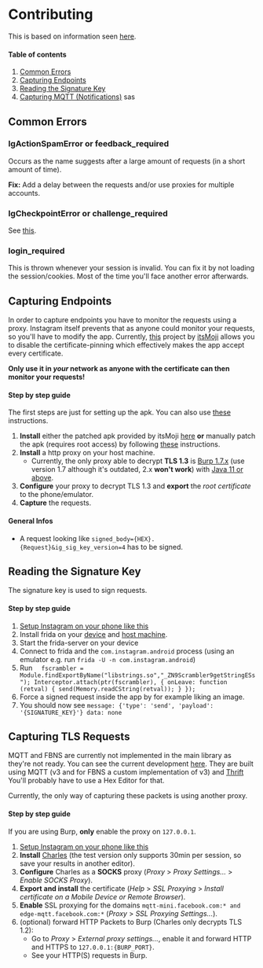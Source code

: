 # Contributing

This is based on information seen [here](https://github.com/mgp25/Instagram-API/wiki/Technical-information).

#### Table of contents

 1. [Common Errors](#common-errors)
 2. [Capturing Endpoints](#capturing-endpoints)
 3. [Reading the Signature Key](#reading-the-signature-key)
 4. [Capturing MQTT (Notifications)](#capturing-tls-requests)
 sas
## Common Errors
### IgActionSpamError or feedback_required
Occurs as the name suggests after a large amount of requests (in a short amount of time).

**Fix:** Add a delay between the requests and/or use proxies for multiple accounts.

### IgCheckpointError or challenge_required
See [this](https://github.com/dilame/instagram-private-api/blob/master/examples/checkpoint.example.ts).
 
### login_required
This is thrown whenever your session is invalid.
You can fix it by not loading the session/cookies. 
Most of the time you'll face another error afterwards.

## Capturing Endpoints

In order to capture endpoints you have to monitor the requests using a proxy.
Instagram itself prevents that as anyone could monitor your requests, so you'll have to modify the app.
Currently, [this](https://github.com/itsMoji/Instagram_SSL_Pinning) project by [itsMoji](https://github.com/itsMoji)
allows you to disable the certificate-pinning which effectively makes the app accept every certificate.

**Only use it in _your_ network as anyone with the certificate can then monitor your requests!**

#### Step by step guide
 The first steps are just for setting up the apk. You can also use [these](https://github.com/itsMoji/Instagram_SSL_Pinning#instagram-ssl-pinning) instructions.

 1. **Install** either the patched apk provided by itsMoji [here](https://github.com/itsMoji/Instagram_SSL_Pinning/tree/master/non-root)
    **or** manually patch the apk (requires root access) 
    by following [these](https://github.com/itsMoji/Instagram_SSL_Pinning#root-method) instructions.
 2. **Install** a http proxy on your host machine.
     - Currently, the only proxy able to decrypt **TLS  1.3** is [Burp 1.7.x](https://portswigger.net/burp/releasesarchive/community)
     (use version 1.7 although it's outdated, 2.x **won't work**) with [Java 11 or above](https://www.oracle.com/technetwork/java/javase/downloads/index.html).
 3. **Configure** your proxy to decrypt TLS 1.3 and **export** the *root certificate* to the phone/emulator.
 4. **Capture** the requests.
 
#### General Infos

- A request looking like `signed_body={HEX}.{Request}&ig_sig_key_version=4` has to be signed.
 
## Reading the Signature Key

The signature key is used to sign requests.

#### Step by step guide

 1. [Setup Instagram on your phone like this](#capturing-endpoints)
 2. Install frida on your [device](https://www.frida.re/docs/android/) and [host machine](https://www.frida.re/docs/installation/).
 3. Start the frida-server on your device
 4. Connect to frida and the `com.instagram.android` process (using an emulator e.g. run `frida -U -n com.instagram.android`)
 5. Run ``` 
    fscrambler = Module.findExportByName("libstrings.so","_ZN9Scrambler9getStringESs");
    Interceptor.attach(ptr(fscrambler), {
       onLeave: function (retval) {
      send(Memory.readCString(retval));
       }
    });```
 6. Force a signed request inside the app by for example liking an image.
 7. You should now see `message: {'type': 'send', 'payload': '{SIGNATURE_KEY}'} data: none`


## Capturing TLS Requests

MQTT and FBNS are currently not implemented in the main library as they're not ready.
You can see the current development [here](https://github.com/dilame/instagram-private-api/issues/845).
They are built using MQTT (v3 and for FBNS a custom implementation of v3) and [Thrift](https://thrift.apache.org/)
You'll probably have to use a Hex Editor for that.

Currently, the only way of capturing these packets is using another proxy.

#### Step by step guide

If you are using Burp, **only** enable the proxy on `127.0.0.1`.

 1. [Setup Instagram on your phone like this](#capturing-endpoints)
 2. **Install** [Charles](https://www.charlesproxy.com/download/) (the test version only supports 30min per session, so save your results in another editor).
 3. **Configure** Charles as a **SOCKS** proxy (*Proxy* > *Proxy Settings...* > *Enable SOCKS Proxy*).
 4. **Export and install** the certificate (*Help* > *SSL Proxying* > *Install certificate on a Mobile Device or Remote Browser*).
 5. **Enable** SSL proxying for the domains `mqtt-mini.facebook.com:* and edge-mqtt.facebook.com:*` (*Proxy* > *SSL Proxying Settings...*).
 6. (optional) forward HTTP Packets to Burp (Charles only decrypts TLS 1.2):
    * Go to *Proxy* > *External proxy settings...*, enable it and forward HTTP and HTTPS to `127.0.0.1:{BURP_PORT}`. 
    * See your HTTP(S) requests in Burp.
